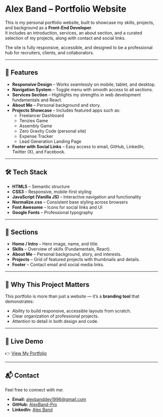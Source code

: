 # Alex Band – Portfolio Website

This is my personal portfolio website, built to showcase my skills, projects, and background as a **Front-End Developer**.  
It includes an introduction, services, an about section, and a curated selection of my projects, along with contact and social links.  

The site is fully responsive, accessible, and designed to be a professional hub for recruiters, clients, and collaborators.

---

## 🚀 Features

- **Responsive Design** – Works seamlessly on mobile, tablet, and desktop.  
- **Navigation System** – Toggle menu with smooth access to all sections.  
- **Services Section** – Highlights my strengths in web development fundamentals and React.  
- **About Me** – Personal background and story.  
- **Projects Showcase** – Includes featured apps such as:
  - Freelancer Dashboard  
  - Tenzies Game  
  - Assembly Game  
  - Zero Gravity Code (personal site)  
  - Expense Tracker  
  - Lead Generation Landing Page  
- **Footer with Social Links** – Easy access to email, GitHub, LinkedIn, Twitter (X), and Facebook.  

---

## 🛠 Tech Stack

- **HTML5** – Semantic structure  
- **CSS3** – Responsive, mobile-first styling  
- **JavaScript (Vanilla JS)** – Interactive navigation and functionality  
- **Normalize.css** – Consistent base styling across browsers  
- **Font Awesome** – Icons for social links and UI  
- **Google Fonts** – Professional typography  

---

## 📂 Sections

- **Home / Intro** – Hero image, name, and title.  
- **Skills** – Overview of skills (Fundamentals, React).  
- **About Me** – Personal background, story, and interests.  
- **Projects** – Grid of featured projects with thumbnails and details.  
- **Footer** – Contact email and social media links.  

---

## 🌟 Why This Project Matters

This portfolio is more than just a website — it’s a **branding tool** that demonstrates:  

- Ability to build responsive, accessible layouts from scratch.  
- Clear organization of professional projects.  
- Attention to detail in both design and code.  

---

## 🔗 Live Demo

👉 [View My Portfolio](https://zerogravitycode.netlify.app/)  

---

## 📬 Contact

Feel free to connect with me:  
- **Email:** alexbanddev1996@gmail.com
- **GitHub:** [AlexBand-Pro](https://github.com/AlexBand-Pro)  
- **LinkedIn:** [Alex Band](https://www.linkedin.com/in/alex-band-1985aa346/)  
